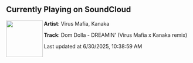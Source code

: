 ## Currently Playing on SoundCloud

[<img align="left" width="100" src="https://i1.sndcdn.com/artworks-h6eI0ICHZv8a8Gkj-vm5F2Q-t500x500.png">](https://soundcloud.com/virusmafiamusic/dreamin-kanaka)

**Artist**: Virus Mafia, Kanaka 

**Track**: Dom Dolla - DREAMIN' (Virus Mafia x Kanaka remix)

Last updated at 6/30/2025, 10:38:59 AM
